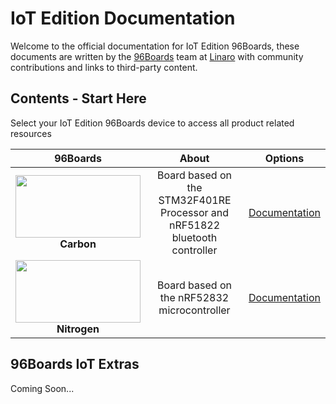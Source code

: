 # IoT Edition Documentation

Welcome to the official documentation for IoT Edition 96Boards, these documents are written by the [96Boards](https://www.96boards.org) team at [Linaro](http://www.linaro.org) with community contributions and links to third-party content.

## Contents - Start Here

Select your IoT Edition 96Boards device to access all product related resources

| 96Boards                                 | About                                                                      | Options                                  | 
|:----------------------------------------:|:--------------------------------------------------------------------------:|:----------------------------------------:|
| <img src="https://github.com/96boards/documentation/blob/master/IoTEdition/Carbon/AdditionalDocs/Images/Carbon_Front-SD.png?raw=true" data-canonical-src="https://github.com/96boards/documentation/blob/master/IoTEdition/Carbon/AdditionalDocs/Images/Carbon_Front-SD.png?raw=true" width="200" height="100" /><br> **Carbon** | Board based on the STM32F401RE Processor and <br>nRF51822 bluetooth controller | [Documentation](Carbon/README.md)<br> |
| <img src="https://github.com/96boards/documentation/blob/master/IoTEdition/nitrogen/additional-docs/images/images-board/nitrogen-front-sd.png?raw=true" data-canonical-src="https://github.com/96boards/documentation/blob/master/IoTEdition/nitrogen/additional-docs/images/images-board/nitrogen-front-sd.png?raw=true" width="200" height="100" /><br> **Nitrogen** | Board based on the nRF52832 microcontroller | [Documentation](nitrogen/README.md)<br> |

## 96Boards IoT Extras

Coming Soon...
